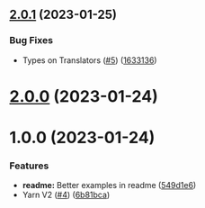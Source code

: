 ## [2.0.1](https://github.com/xapp-ai/patterns/compare/v2.0.0...v2.0.1) (2023-01-25)


### Bug Fixes

* Types on Translators ([#5](https://github.com/xapp-ai/patterns/issues/5)) ([1633136](https://github.com/xapp-ai/patterns/commit/163313656304f17982f335578f90893a91ac9de7))

# [2.0.0](https://github.com/xapp-ai/patterns/compare/v1.0.0...v2.0.0) (2023-01-24)

# 1.0.0 (2023-01-24)


### Features

* **readme:** Better examples in readme ([549d1e6](https://github.com/xapp-ai/patterns/commit/549d1e63d36c22d4cdc2efdd3cb147fd58ccc69f))
* Yarn V2 ([#4](https://github.com/xapp-ai/patterns/issues/4)) ([6b81bca](https://github.com/xapp-ai/patterns/commit/6b81bca949f4b1632eca1c642861b3634d69bc4d))
